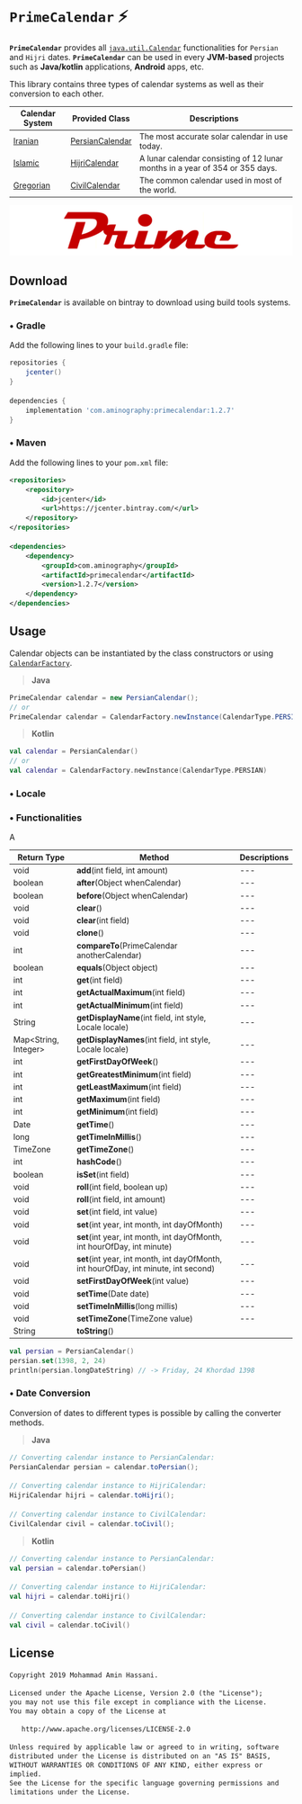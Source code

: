 # `PrimeCalendar` :zap:

**`PrimeCalendar`** provides all [`java.util.Calendar`](https://docs.oracle.com/javase/7/docs/api/java/util/Calendar.html) functionalities for `Persian` and `Hijri` dates.
**`PrimeCalendar`** can be used in every **JVM-based** projects such as **Java/kotlin** applications, **Android** apps, etc.

This library contains three types of calendar systems as well as their conversion to each other.

  | Calendar System | Provided Class | Descriptions |
  | --- | --- | --- |
  |[Iranian](https://en.wikipedia.org/wiki/Iranian_calendars)| [PersianCalendar](https://github.com/aminography/PrimeCalendar/blob/master/library/src/main/java/com/aminography/primecalendar/persian/PersianCalendar.kt) | The most accurate solar calendar in use today. |
  |[Islamic](https://en.wikipedia.org/wiki/Islamic_calendar)| [HijriCalendar](https://github.com/aminography/PrimeCalendar/blob/master/library/src/main/java/com/aminography/primecalendar/hijri/HijriCalendar.kt) | A lunar calendar consisting of 12 lunar months in a year of 354 or 355 days. |
  |[Gregorian](https://en.wikipedia.org/wiki/Gregorian_calendar)| [CivilCalendar](https://github.com/aminography/PrimeCalendar/blob/master/library/src/main/java/com/aminography/primecalendar/civil/CivilCalendar.kt) | The common calendar used in most of the world. |

![](static/prime_logo.png)
  
Download
--------
**`PrimeCalendar`** is available on bintray to download using build tools systems.

### • Gradle
Add the following lines to your `build.gradle` file:

```gradle
repositories {
    jcenter()
}
  
dependencies {
    implementation 'com.aminography:primecalendar:1.2.7'
}
```

### • Maven
Add the following lines to your `pom.xml` file:

```xml
<repositories>
    <repository>
        <id>jcenter</id>
        <url>https://jcenter.bintray.com/</url>
    </repository>
</repositories>

<dependencies>
    <dependency>
        <groupId>com.aminography</groupId>
        <artifactId>primecalendar</artifactId>
        <version>1.2.7</version>
    </dependency>
</dependencies>
```

Usage
-----
Calendar objects can be instantiated by the class constructors or using [`CalendarFactory`](https://github.com/aminography/PrimeCalendar/blob/master/library/src/main/java/com/aminography/primecalendar/common/CalendarFactory.kt).

> **Java**
```java
PrimeCalendar calendar = new PersianCalendar();
// or
PrimeCalendar calendar = CalendarFactory.newInstance(CalendarType.PERSIAN);
```

> **Kotlin**
```kotlin
val calendar = PersianCalendar()
// or
val calendar = CalendarFactory.newInstance(CalendarType.PERSIAN)
```

### • Locale


### • Functionalities
A

| Return Type | Method | Descriptions |
| --- | --- | --- |
| void | **add**(int field, int amount) | --- |
| boolean | **after**(Object whenCalendar) | --- |
| boolean | **before**(Object whenCalendar) | --- |
| void | **clear**() | --- |
| void | **clear**(int field) | --- |
| void | **clone**() | --- |
| int | **compareTo**(PrimeCalendar anotherCalendar) | --- |
| boolean | **equals**(Object object) | --- |
| int | **get**(int field) | --- |
| int | **getActualMaximum**(int field) | --- |
| int | **getActualMinimum**(int field) | --- |
| String | **getDisplayName**(int field, int style, Locale locale) | --- |
| Map<String, Integer> | **getDisplayNames**(int field, int style, Locale locale) | --- |
| int | **getFirstDayOfWeek**() | --- |
| int | **getGreatestMinimum**(int field) | --- |
| int | **getLeastMaximum**(int field) | --- |
| int | **getMaximum**(int field) | --- |
| int | **getMinimum**(int field) | --- |
| Date | **getTime**() | --- |
| long | **getTimeInMillis**() | --- |
| TimeZone | **getTimeZone**() | --- |
| int | **hashCode**() | --- |
| boolean | **isSet**(int field) | --- |
| void | **roll**(int field, boolean up) | --- |
| void | **roll**(int field, int amount) | --- |
| void | **set**(int field, int value) | --- |
| void | **set**(int year, int month, int dayOfMonth) | --- |
| void | **set**(int year, int month, int dayOfMonth, int hourOfDay, int minute) | --- |
| void | **set**(int year, int month, int dayOfMonth, int hourOfDay, int minute, int second) | --- |
| void | **setFirstDayOfWeek**(int value) | --- |
| void | **setTime**(Date date) | --- |
| void | **setTimeInMillis**(long millis) | --- |
| void | **setTimeZone**(TimeZone value) | --- |
| String | **toString**() |


```kotlin
val persian = PersianCalendar()
persian.set(1398, 2, 24)
println(persian.longDateString) // -> Friday, 24 Khordad 1398
```

### • Date Conversion
Conversion of dates to different types is possible by calling the converter methods.

> **Java**
```java
// Converting calendar instance to PersianCalendar:
PersianCalendar persian = calendar.toPersian();

// Converting calendar instance to HijriCalendar:
HijriCalendar hijri = calendar.toHijri();

// Converting calendar instance to CivilCalendar:
CivilCalendar civil = calendar.toCivil();
```

> **Kotlin**
```kotlin
// Converting calendar instance to PersianCalendar:
val persian = calendar.toPersian()

// Converting calendar instance to HijriCalendar:
val hijri = calendar.toHijri()

// Converting calendar instance to CivilCalendar:
val civil = calendar.toCivil()
```


License
--------
```
Copyright 2019 Mohammad Amin Hassani.

Licensed under the Apache License, Version 2.0 (the "License");
you may not use this file except in compliance with the License.
You may obtain a copy of the License at

   http://www.apache.org/licenses/LICENSE-2.0

Unless required by applicable law or agreed to in writing, software
distributed under the License is distributed on an "AS IS" BASIS,
WITHOUT WARRANTIES OR CONDITIONS OF ANY KIND, either express or implied.
See the License for the specific language governing permissions and
limitations under the License.
```

[1]: https://github.com/aminography/PrimeCalendar/blob/master/library/src/main/java/com/aminography/primecalendar/persian/PersianCalendar.kt
